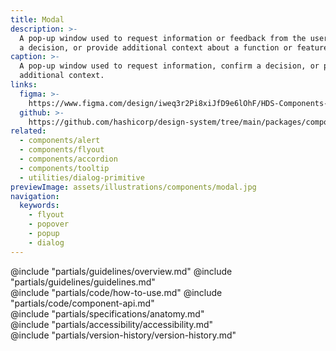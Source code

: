 ```yaml
---
title: Modal
description: >-
  A pop-up window used to request information or feedback from the user, confirm
  a decision, or provide additional context about a function or feature.
caption: >-
  A pop-up window used to request information, confirm a decision, or provide
  additional context.
links:
  figma: >-
    https://www.figma.com/design/iweq3r2Pi8xiJfD9e6lOhF/HDS-Components-v2.0?node-id=67199-34072&t=w8xQlWxzH7bwXLe2-1
  github: >-
    https://github.com/hashicorp/design-system/tree/main/packages/components/src/components/hds/modal
related:
  - components/alert
  - components/flyout
  - components/accordion
  - components/tooltip
  - utilities/dialog-primitive
previewImage: assets/illustrations/components/modal.jpg
navigation:
  keywords:
    - flyout
    - popover
    - popup
    - dialog
---
```


<section data-tab="Guidelines">
  @include "partials/guidelines/overview.md"
  @include "partials/guidelines/guidelines.md"
</section>

<section data-tab="Code">
  @include "partials/code/how-to-use.md"
  @include "partials/code/component-api.md"
</section>

<section data-tab="Specifications">
  @include "partials/specifications/anatomy.md"
</section>

<section data-tab="Accessibility">
  @include "partials/accessibility/accessibility.md"
</section>

<section data-tab="Version history">
  @include "partials/version-history/version-history.md"
</section>
